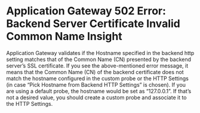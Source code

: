 <properties
pageTitle="Application Gateway 502 Error: Backend Server Certificate Invalid Common Name Insight"
description="Application Gateway 502 Error: Backend Server Certificate Invalid Common Name Insight"
infoBubbleText= "Issues with your Application Gateway were detected. See details on the right."
service="microsoft.network"
resource="applicationGateway"
authors="JRMayberry"
ms.author="rimayber"
displayOrder=""
articleId="e5e2bd69-9588-41de-b7c0-026464dc3f19"
diagnosticScenario=""
selfHelpType="Diagnostics"
supportTopicIds=""
resourceTags=""
productPesIds=""
cloudEnvironments="Public" />

# Application Gateway 502 Error: Backend Server Certificate Invalid Common Name Insight

<!--issueDescription-->
Application Gateway validates if the Hostname specified in the backend http setting matches that of the Common Name (CN) presented by the backend server’s SSL certificate. If you see the above-mentioned error message, it means that the Common Name (CN) of the backend certificate does not match the hostname configured in the custom probe or the HTTP Settings (in case “Pick Hostname from Backend HTTP Settings” is chosen). If you are using a default probe, the hostname would be set as “127.0.0.1”. If that’s not a desired value, you should create a custom probe and associate it to the HTTP Settings.
<!--/issueDescription-->
